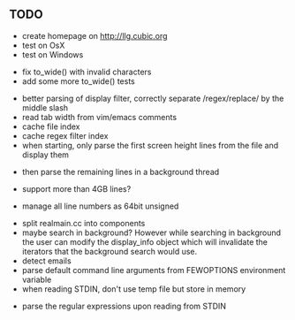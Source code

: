 TODO
----

- create homepage on <http://llg.cubic.org>
- test on OsX
- test on Windows
 + fix to_wide() with invalid characters
 + add some more to_wide() tests
- better parsing of display filter, correctly separate /regex/replace/ by the middle slash
- read tab width from vim/emacs comments
- cache file index
- cache regex filter index
- when starting, only parse the first screen height lines from the file and display them
 + then parse the remaining lines in a background thread
- support more than 4GB lines?
 + manage all line numbers as 64bit unsigned
- split realmain.cc into components
- maybe search in background? However while searching in background the user can modify the display_info object which will invalidate the iterators that the background search would use.
- detect emails
- parse default command line arguments from FEWOPTIONS environment variable
- when reading STDIN, don't use temp file but store in memory
 + parse the regular expressions upon reading from STDIN
